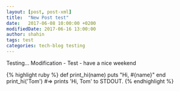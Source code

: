 ```yaml
---
layout: [post, post-xml]
title:  "New Post test"
date:   2017-06-08 10:00:00 +0200
modifiedDate: 2017-06-16 13:00:00
author: shahin
tags: test
categories: tech-blog testing
---
```

Testing...
Modification - Test - have a nice weekend

{% highlight ruby %}
def print_hi(name)
  puts "Hi, #{name}"
end
print_hi('Tom')
#=> prints 'Hi, Tom' to STDOUT.
{% endhighlight %}
